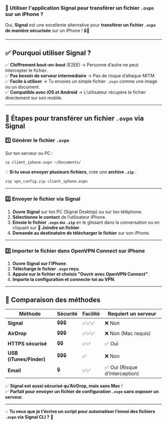 ### **📌 Utiliser l'application Signal pour transférer un fichier `.ovpn` sur un iPhone ?**  

Oui, **Signal** est une excellente alternative pour **transférer un fichier `.ovpn` de manière sécurisée** sur un iPhone ! 🔒📲  

---

## **✅ Pourquoi utiliser Signal ?**
✅ **Chiffrement bout-en-bout** (E2EE) → Personne d’autre ne peut intercepter le fichier.  
✅ **Pas besoin de serveur intermédiaire** → Pas de risque d’attaque MITM.  
✅ **Facile à utiliser** → Tu envoies un simple fichier `.ovpn` comme une image ou un document.  
✅ **Compatible avec iOS et Android** → L’utilisateur récupère le fichier directement sur son mobile.

---

## **📌 Étapes pour transférer un fichier `.ovpn` via Signal**
### **1️⃣ Générer le fichier `.ovpn`**
Sur ton serveur ou PC :
```sh
cp client_iphone.ovpn ~/Documents/
```
💡 **Si tu veux envoyer plusieurs fichiers**, crée une **archive `.zip`** :
```sh
zip vpn_config.zip client_iphone.ovpn
```

---

### **2️⃣ Envoyer le fichier via Signal**
1. **Ouvre Signal** sur ton PC (Signal Desktop) ou sur ton téléphone.
2. **Sélectionne le contact** de l’utilisateur iPhone.
3. **Envoie le fichier `.ovpn` ou `.zip`** en le glissant dans la conversation ou en cliquant sur 📎 **Joindre un fichier**.
4. **Demande au destinataire de télécharger le fichier** sur son iPhone.

---

### **3️⃣ Importer le fichier dans OpenVPN Connect sur iPhone**
1. **Ouvre Signal sur l’iPhone**.
2. **Télécharge le fichier `.ovpn` reçu**.
3. **Appuie sur le fichier et choisis "Ouvrir avec OpenVPN Connect"**.
4. **Importe la configuration et connecte-toi au VPN**.

---

## **📌 Comparaison des méthodes**
| **Méthode** | **Sécurité** | **Facilité** | **Requiert un serveur** |
|------------|------------|------------|-------------|
| **Signal** | 🔒🔒🔒 | ✅✅✅ | ❌ Non |
| **AirDrop** | 🔒🔒🔒 | ✅✅✅ | ❌ Non (Mac requis) |
| **HTTPS sécurisé** | 🔒🔒 | ✅✅ | ✅ Oui |
| **USB (iTunes/Finder)** | 🔒🔒🔒 | ✅ | ❌ Non |
| **Email** | 🔒 | ✅✅ | ✅ Oui (Risque d’interception) |

✅ **Signal est aussi sécurisé qu’AirDrop, mais sans Mac** !  
✅ **Parfait pour envoyer un fichier de configuration `.ovpn` sans exposer un serveur.**  

---

💡 **Tu veux que je t’écrive un script pour automatiser l’envoi des fichiers `.ovpn` via Signal CLI ?** 🚀

